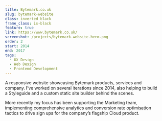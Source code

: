 ```yaml
---
title: Bytemark.co.uk
slug: bytemark-website
class: inverted black
frame_class: is-black
feature: true
link: https://www.bytemark.co.uk/
screenshot: /projects/bytemark-website-hero.png
order: 2
start: 2014
end: 2017
tags:
  - UX Design
  - Web Design
  - Frontend Development
---
```

A responsive website showcasing Bytemark products, services and company. I’ve worked on several iterations since 2014, also helping to build a Styleguide and a custom static site builder behind the scenes.

More recently my focus has been supporting the Marketing team, implementing comprehensive analytics and conversion rate optimisation tactics to drive sign ups for the company’s flagship Cloud product. 